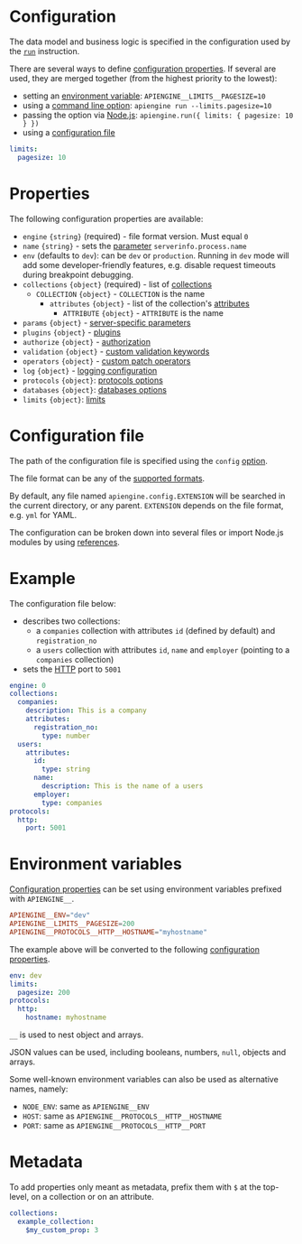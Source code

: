 # Configuration

The data model and business logic is specified in the configuration used by
the [`run`](../usage/run.md) instruction.

There are several ways to define [configuration properties](#properties).
If several are used, they are merged together (from the highest priority to
the lowest):
  - setting an [environment variable](#environment-variables):
    `APIENGINE__LIMITS__PAGESIZE=10`
  - using a [command line option](../usage/README.md#usage):
    `apiengine run --limits.pagesize=10`
  - passing the option via [Node.js](../usage/README.md#node.js):
    `apiengine.run({ limits: { pagesize: 10 } })`
  - using a [configuration file](#configuration-file)

```yml
limits:
  pagesize: 10
```

# Properties

The following configuration properties are available:
  - `engine` `{string}` (required) - file format version. Must equal `0`
  - `name` `{string}` - sets the [parameter](functions.md#parameters)
    `serverinfo.process.name`
  - `env` (defaults to `dev`): can be `dev` or `production`.
    Running in `dev` mode will add some developer-friendly features, e.g.
    disable request timeouts during breakpoint debugging.
  - `collections` `{object}` (required) - list of
    [collections](../data_model/collections.md#collections)
    - `COLLECTION` `{object}` - `COLLECTION` is the name
      - `attributes` `{object}` - list of the collection's
        [attributes](../data_model/collections.md#attributes)
        - `ATTRIBUTE` `{object}` - `ATTRIBUTE` is the name
  - `params` `{object}` -
    [server-specific parameters](functions.md#server-specific-parameters)
  - `plugins` `{object}` - [plugins](../plugins/README.md)
  - `authorize` `{object}` - [authorization](../data_model/authorization.md)
  - `validation` `{object}` -
    [custom validation keywords](../data_model/validation.md#custom-validation)
  - `operators` `{object}` -
    [custom patch operators](../data_model/patch.md#custom-operators)
  - `log` `{object}` - [logging configuration](../quality/logging.md)
  - `protocols` `{object}`:
    [protocols options](../protocols/README.md#options)
  - `databases` `{object}`: [databases options](../databases/README.md)
  - `limits` `{object}`: [limits](../quality/limits.md)

# Configuration file

The path of the configuration file is specified using the
`config` [option](../usage/run.md).

The file format can be any of the [supported formats](formats.md).

By default, any file named `apiengine.config.EXTENSION` will be searched in
the current directory, or any parent. `EXTENSION` depends on the file format,
e.g. `yml` for YAML.

The configuration can be broken down into several files or import Node.js
modules by using [references](references.md).

# Example

The configuration file below:
  - describes two collections:
    - a `companies` collection with attributes `id` (defined by default)
      and `registration_no`
    - a `users` collection with attributes `id`, `name` and `employer`
      (pointing to a `companies` collection)
  - sets the [HTTP](../protocols/http.md) port to `5001`

```yml
engine: 0
collections:
  companies:
    description: This is a company
    attributes:
      registration_no:
        type: number
  users:
    attributes:
      id:
        type: string
      name:
        description: This is the name of a users
      employer:
        type: companies
protocols:
  http:
    port: 5001
```

# Environment variables

[Configuration properties](#properties) can be set using environment variables
prefixed with `APIENGINE__`.

```toml
APIENGINE__ENV="dev"
APIENGINE__LIMITS__PAGESIZE=200
APIENGINE__PROTOCOLS__HTTP__HOSTNAME="myhostname"
```

The example above will be converted to the following
[configuration properties](#properties).

```yml
env: dev
limits:
  pagesize: 200
protocols:
  http:
    hostname: myhostname
```

`__` is used to nest object and arrays.

JSON values can be used, including booleans, numbers, `null`, objects and
arrays.

Some well-known environment variables can also be used as alternative names,
namely:
  - `NODE_ENV`: same as `APIENGINE__ENV`
  - `HOST`: same as `APIENGINE__PROTOCOLS__HTTP__HOSTNAME`
  - `PORT`: same as `APIENGINE__PROTOCOLS__HTTP__PORT`

# Metadata

To add properties only meant as metadata, prefix them with `$` at the
top-level, on a collection or on an attribute.

```yml
collections:
  example_collection:
    $my_custom_prop: 3
```
